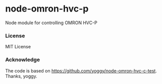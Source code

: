 node-omron-hvc-p
====
Node module for controlling OMRON HVC-P

### License
MIT License

### Acknowledge
The code is based on https://github.com/yoggy/node-omron-hvc-c-test. Thanks, yoggy.
